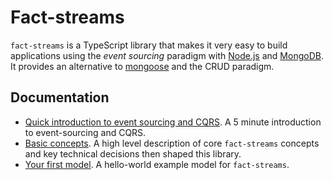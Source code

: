 # Fact-streams

`fact-streams` is a TypeScript library that makes it very easy to build applications using the *event sourcing* paradigm with [Node.js](https://nodejs.org) and [MongoDB](https://www.mongodb.org/). It provides an alternative to [mongoose](https://mongoosejs.com/) and the CRUD paradigm.

## Documentation

- [Quick introduction to event sourcing and CQRS](docs\crud-vs-event-sourcing\crud-vs-event-sourcing.md). A 5 minute introduction to event-sourcing and CQRS.
- [Basic concepts](docs\basic-concepts\basic-concepts.md). A high level description of core `fact-streams` concepts and key technical decisions then shaped this library.
- [Your first model](docs\hello-world\hello-world.md). A hello-world example model for `fact-streams`.
<!-- - [Crafting commands](docs\crafting-commands\crafting-commands.md). Describes a pragmatic approach to building real-world database models with `fact-streams`. It covers runtime type validation, type coercion and integration with external systems. -->
<!-- - [Read views](). Describes a pragmatic approach to writing the read-views of your models -->
